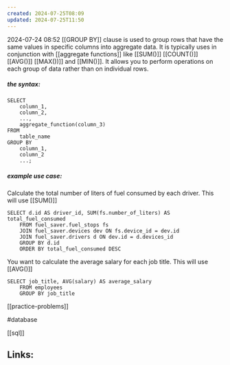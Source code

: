 ```yaml
---
created: 2024-07-25T08:09
updated: 2024-07-25T11:50
---
```

2024-07-24 08:52
[[GROUP BY]] clause is used to group rows that have the same values in specific columns into aggregate data. It is typically uses in conjunction with [[aggregate functions]] like [[SUM()]]
[[COUNT()]] [[AVG()]] [[MAX())]] and [[MIN()]]. It allows you to perform operations on each group of data rather than on individual rows. 

##### the syntax: 

```
SELECT 
	column_1, 
	column_2,
	...,
	aggregate_function(column_3)
FROM 
	table_name
GROUP BY
	column_1,
	column_2
	...;
```

##### example use case: 

Calculate the total number of liters of fuel consumed by each driver. This will use [[SUM()]]

```
SELECT d.id AS driver_id, SUM(fs.number_of_liters) AS total_fuel_consumed
	FROM fuel_saver.fuel_stops fs
	JOIN fuel_saver.devices dev ON fs.device_id = dev.id
	JOIN fuel_saver.drivers d ON dev.id = d.devices_id
	GROUP BY d.id
	ORDER BY total_fuel_consumed DESC
```

You want to calculate the average salary for each job title. This will use [[AVG()]]

```
SELECT job_title, AVG(salary) AS average_salary
	FROM employees
	GROUP BY job_title
```
[[practice-problems]]


#database 

[[sql]]

## Links:



